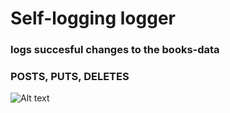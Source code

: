 # Self-logging logger
### logs succesful changes to the books-data
### POSTS, PUTS, DELETES

![Alt text](https://github.com/opafin/Buutti_Full_Stack_Bootcamp/blob/main/Lecture_09/Assignment9.10/logger.png?raw=true)
